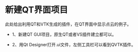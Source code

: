 # 新建QT界面项目

此处给出利用QT和VTK生成的插件，在QT界面中显示点云的例子。

* 1、新建QT GUI项目，原生QT或者VS插件建立都可以。

* 2、用Qt Designer打开.ui文件，左侧工具栏可以看到QVTK插件。